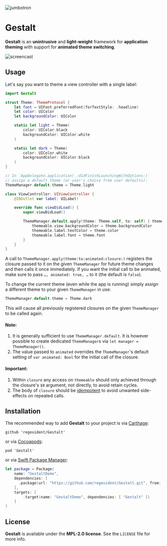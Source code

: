 ![jumbotron](jumbotron.png)
# Gestalt

**Gestalt** is an **unintrusive** and **light-weight** framework for **application theming** with support for **animated theme switching**.

![screencast](screencast.gif)

## Usage

Let's say you want to theme a view controller with a single label:

```swift
import Gestalt

struct Theme: ThemeProtocol {
    let font = UIFont.preferredFont(forTextStyle: .headline)
    let color: UIColor
    let backgroundColor: UIColor

    static let light = Theme(
        color: UIColor.black
        backgroundColor: UIColor.white
    )

    static let dark = Theme(
        color: UIColor.white
        backgroundColor: UIColor.black
    )
}

// In `AppDelegate.application(_:didFinishLaunchingWithOptions:)`
// assign a default theme (or user's choice from user defaults):
ThemeManager.default.theme = Theme.light

class ViewController: UIViewController {
    @IBOutlet var label: UILabel!

    override func viewDidLoad() {
        super.viewDidLoad()

        ThemeManager.default.apply(theme: Theme.self, to: self) { themeable, theme in
            themeable.view.backgroundColor = theme.backgroundColor
            themeable.label.textColor = theme.color
            themeable.label.font = theme.font
        }
    }
}
```

A call to `ThemeManager.apply(theme:to:animated:closure:)` registers the closure passed to it on the given `ThemeManager` for future theme changes and then calls it once immediately. If you want the initial call to be animated, make sure to pass `…, animated: true, …` to it (the default is `false`).

To change the current theme (even while the app is running) simply assign a different theme to your given `ThemeManager` in use:

```swift
ThemeManager.default.theme = Theme.dark
```

This will cause all previously registered closures on the given `ThemeManager` to be called again.

#### Note:

1. It is generally sufficient to use `ThemeManager.default`. It is however possible to create dedicated `ThemeManager`s via `let manager = ThemeManager()`.
2. The value passed to `animated` overrides the `ThemeManager`'s default setting
of `var animated: Bool` for the initial call of the closure.

#### Important:

1. Within `closure` any access on `themeable` should only achieved through
 the closure's `$0` argument, not directly, to avoid retain cycles.
2. The body of `closure` should be [idempotent](https://en.wikipedia.org/wiki/Idempotence)
 to avoid unwanted side-effects on repeated calls.

## Installation

The recommended way to add **Gestalt** to your project is via [Carthage](https://github.com/Carthage/Carthage):

    github 'regexident/Gestalt'
    
or via [Cocoapods](https://cocoapods.org):

    pod 'Gestalt'

or via [Swift Package Manager](https://swift.org):

```swift
let package = Package(
    name: "GestaltDemo",
    dependencies: [
      .package(url: "https://github.com/regexident/Gestalt.git", from: "1.2.1")
    ],
    targets: [
        .target(name: "GestaltDemo", dependencies: [ "Gestalt" ])
    ]
)
```

## License

**Gestalt** is available under the **MPL-2.0 license**. See the `LICENSE` file for more info.
